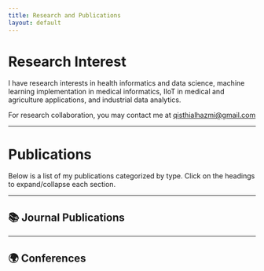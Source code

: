 ```yaml
---
title: Research and Publications
layout: default
---
```


# Research Interest

I have research interests in health informatics and data science, machine learning implementation in medical informatics, IIoT in medical and agriculture applications, and industrial data analytics.

For research collaboration, you may contact me at qisthialhazmi@gmail.com 

---

# Publications

Below is a list of my publications categorized by type. Click on the headings to expand/collapse each section.

---

## 📚 Journal Publications
<div class="publications-dropdown">
  <div id="journal" class="publication-section">
    <ul>
      <li>
        A Comparative Analysis of Hyper-Parameter Optimization Methods for Predicting Heart Failure Outcomes, <em>Applied Sciences</em>, 2025.  
        DOI: <a href="https://doi.org/10.3390/app15063393" target="_blank">10.3390/app15063393</a>
      </li>
      <li>
        Impact of Data Pre-Processing Techniques on XGBoost Model Performance for Predicting All-Cause Readmission and Mortality Among Patients with Heart Failure, <em>BioMedInformatics</em>, 2024.  
        DOI: <a href="https://doi.org/10.3390/biomedinformatics4040118" target="_blank">10.3390/biomedinformatics4040118</a>
      </li>
      <li>
        Predictive Analytics in Heart Failure Risk, Readmission, and Mortality Prediction: A Review, <em>Cureus</em>, 2024. 
        DOI: <a href="https://doi.org/10.7759/cureus.73876" target="_blank">10.7759/cureus.73876</a>
      </li>
      <li>
        Design of human heartbeat monitoring system based on wireless sensor networks, <em>Techné: Jurnal Ilmiah Elektroteknika</em>, 2023. 
        DOI: <a href="https://doi.org/10.31358/techne.v22i2.354" target="_blank">10.31358/techne.v22i2.354</a>
      </li>
    </ul>
  </div>
</div>

---

## 🌍 Conferences
<div class="publications-dropdown">
  <div id="conference" class="publication-section">
    <ul>
      <li>
        "Heart Failure Data Diversity: A Pilot, Comparative Analysis of Real-World Data," In <em>IEEE 13th Global Conference on Consumer Electronics (GCCE)</em>, 2024.
        DOI: <a href="https://doi.org/10.1109/GCCE62371.2024.10760684" target="_blank">10.1109/GCCE62371.2024.10760684</a>
      </li>
    </ul>
  </div>
</div>

<style>
.publication-section {
  display: none;
  margin-left: 1em;
  border-left: 2px solid #ccc;
  padding-left: 10px;
}
</style>

<script>
function toggleSection(id) {
  var x = document.getElementById(id);
  if (x.style.display === "none") {
    x.style.display = "block";
  } else {
    x.style.display = "none";
  }
}
</script>
